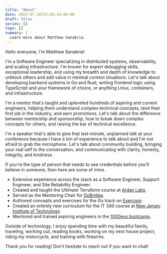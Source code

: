 ```yaml
---
title: "About"
date: 2023-07-28T23:26:14-04:00
draft: false
series: []
tags: []
summary: |
  Learn more about Matthew Sanabria.
---
```


Hello everyone, I'm Matthew Sanabria!

I'm a Software Engineer specializing in distributed systems, observability, and
scaling infrastructure. I'm known for expert debugging skills, exceptional
leadership, and using my breadth and depth of knowledge to unblock others and
add value in minimal context situations. Let's talk about developing backend
systems in Go and Rust, writing frontend logic using TypeScript and your
framework of choice, or anything Linux, containers, and infrastructure.

I'm a mentor that's taught and upleveled hundreds of aspiring and current
engineers, helping them understand complex technical concepts, land their first
job in the industry, and earn promotions. Let's talk about the difference
between mentorship and sponsorship, how to break down complex concepts for
others, and raising the bar of technical excellence.

I'm a speaker that's able to give that last-minute, unplanned talk at your
conference because I have a ton of experience to talk about and I'm not afraid
to grab the microphone. Let's talk about community building, bringing your real
self to the conversation, and communicating with clarity, honesty, integrity,
and kindness.

If you're the type of person that needs to see credentials before you'll believe
in someone, then here are some of mine.

- Extensive experience across the stack as a Software Engineer, Support
  Engineer, and Site Reliability Engineer.
- Created and taught the Ultimate Terraform course at [Ardan
  Labs](https://www.ardanlabs.com/).
- Served as the Mentoring Chair for [GoBridge](https://gobridge.org).
- Authored concepts and exercises for the Go track on
  [Exercism](https://exercism.org/).
- Created an entirely new curriculum for the IT 340 course at [New Jersey
  Institute of Technology](https://www.njit.edu/).
- Mentored and trained aspiring engineers in the [100Devs
  bootcamp](https://leonnoel.com/100devs/).

Outside of technology, I enjoy spending time with my beautiful family,
traveling, working out, reading books, working on my next house project, riding
my motorcycle, and training with firearms.

Thank you for reading! Don't hesitate to reach out if you want to chat!

